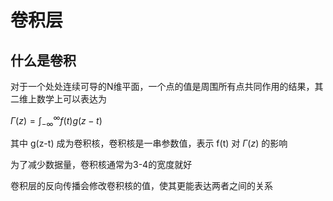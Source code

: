# 卷积层

## 什么是卷积

对于一个处处连续可导的N维平面，一个点的值是周围所有点共同作用的结果，其二维上数学上可以表达为

$\Gamma(z) = \int_{-\infty}^\infty f(t)g(z - t)$

其中 g(z-t) 成为卷积核，卷积核是一串参数值，表示 f(t) 对 $\Gamma(z)$ 的影响

为了减少数据量，卷积核通常为3-4的宽度就好

卷积层的反向传播会修改卷积核的值，使其更能表达两者之间的关系


